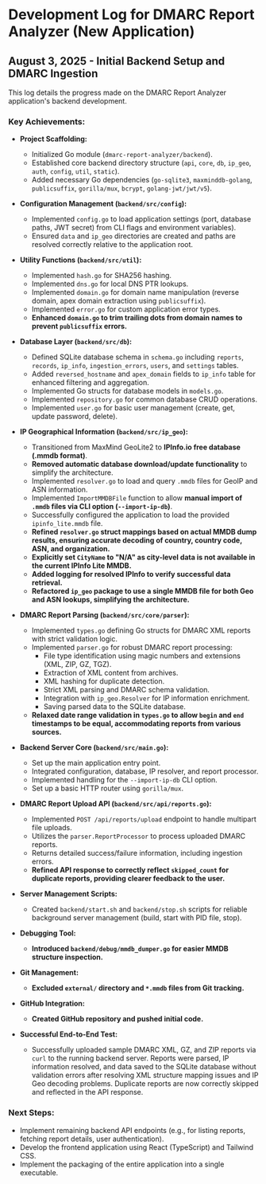 # Development Log for DMARC Report Analyzer (New Application)

## August 3, 2025 - Initial Backend Setup and DMARC Ingestion

This log details the progress made on the DMARC Report Analyzer application's backend development.

### Key Achievements:

*   **Project Scaffolding:**
    *   Initialized Go module (`dmarc-report-analyzer/backend`).
    *   Established core backend directory structure (`api`, `core`, `db`, `ip_geo`, `auth`, `config`, `util`, `static`).
    *   Added necessary Go dependencies (`go-sqlite3`, `maxminddb-golang`, `publicsuffix`, `gorilla/mux`, `bcrypt`, `golang-jwt/jwt/v5`).

*   **Configuration Management (`backend/src/config`):**
    *   Implemented `config.go` to load application settings (port, database paths, JWT secret) from CLI flags and environment variables).
    *   Ensured `data` and `ip_geo` directories are created and paths are resolved correctly relative to the application root.

*   **Utility Functions (`backend/src/util`):**
    *   Implemented `hash.go` for SHA256 hashing.
    *   Implemented `dns.go` for local DNS PTR lookups.
    *   Implemented `domain.go` for domain name manipulation (reverse domain, apex domain extraction using `publicsuffix`).
    *   Implemented `error.go` for custom application error types.
    *   **Enhanced `domain.go` to trim trailing dots from domain names to prevent `publicsuffix` errors.**

*   **Database Layer (`backend/src/db`):**
    *   Defined SQLite database schema in `schema.go` including `reports`, `records`, `ip_info`, `ingestion_errors`, `users`, and `settings` tables.
    *   Added `reversed_hostname` and `apex_domain` fields to `ip_info` table for enhanced filtering and aggregation.
    *   Implemented Go structs for database models in `models.go`.
    *   Implemented `repository.go` for common database CRUD operations.
    *   Implemented `user.go` for basic user management (create, get, update password, delete).

*   **IP Geographical Information (`backend/src/ip_geo`):**
    *   Transitioned from MaxMind GeoLite2 to **IPInfo.io free database (.mmdb format)**.
    *   **Removed automatic database download/update functionality** to simplify the architecture.
    *   Implemented `resolver.go` to load and query `.mmdb` files for GeoIP and ASN information.
    *   Implemented `ImportMMDBFile` function to allow **manual import of `.mmdb` files via CLI option (`--import-ip-db`)**.
    *   Successfully configured the application to load the provided `ipinfo_lite.mmdb` file.
    *   **Refined `resolver.go` struct mappings based on actual MMDB dump results, ensuring accurate decoding of country, country code, ASN, and organization.**
    *   **Explicitly set `CityName` to "N/A" as city-level data is not available in the current IPInfo Lite MMDB.**
    *   **Added logging for resolved IPInfo to verify successful data retrieval.**
    *   **Refactored `ip_geo` package to use a single MMDB file for both Geo and ASN lookups, simplifying the architecture.**

*   **DMARC Report Parsing (`backend/src/core/parser`):**
    *   Implemented `types.go` defining Go structs for DMARC XML reports with strict validation logic.
    *   Implemented `parser.go` for robust DMARC report processing:
        *   File type identification using magic numbers and extensions (XML, ZIP, GZ, TGZ).
        *   Extraction of XML content from archives.
        *   XML hashing for duplicate detection.
        *   Strict XML parsing and DMARC schema validation.
        *   Integration with `ip_geo.Resolver` for IP information enrichment.
        *   Saving parsed data to the SQLite database.
    *   **Relaxed date range validation in `types.go` to allow `begin` and `end` timestamps to be equal, accommodating reports from various sources.**

*   **Backend Server Core (`backend/src/main.go`):**
    *   Set up the main application entry point.
    *   Integrated configuration, database, IP resolver, and report processor.
    *   Implemented handling for the `--import-ip-db` CLI option.
    *   Set up a basic HTTP router using `gorilla/mux`.

*   **DMARC Report Upload API (`backend/src/api/reports.go`):**
    *   Implemented `POST /api/reports/upload` endpoint to handle multipart file uploads.
    *   Utilizes the `parser.ReportProcessor` to process uploaded DMARC reports.
    *   Returns detailed success/failure information, including ingestion errors.
    *   **Refined API response to correctly reflect `skipped_count` for duplicate reports, providing clearer feedback to the user.**

*   **Server Management Scripts:**
    *   Created `backend/start.sh` and `backend/stop.sh` scripts for reliable background server management (build, start with PID file, stop).

*   **Debugging Tool:**
    *   **Introduced `backend/debug/mmdb_dumper.go` for easier MMDB structure inspection.**

*   **Git Management:**
    *   **Excluded `external/` directory and `*.mmdb` files from Git tracking.**

*   **GitHub Integration:**
    *   **Created GitHub repository and pushed initial code.**

*   **Successful End-to-End Test:**
    *   Successfully uploaded sample DMARC XML, GZ, and ZIP reports via `curl` to the running backend server. Reports were parsed, IP information resolved, and data saved to the SQLite database without validation errors after resolving XML structure mapping issues and IP Geo decoding problems. Duplicate reports are now correctly skipped and reflected in the API response.

### Next Steps:

*   Implement remaining backend API endpoints (e.g., for listing reports, fetching report details, user authentication).
*   Develop the frontend application using React (TypeScript) and Tailwind CSS.
*   Implement the packaging of the entire application into a single executable.